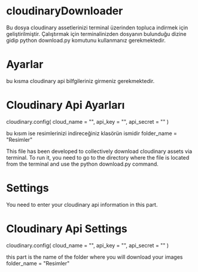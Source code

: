 # cloudinaryDownloader
Bu dosya cloudinary assetlerinizi terminal üzerinden topluca indirmek için geliştirilmiştir.
Çalıştırmak için terminalinizden dosyanın bulunduğu dizine gidip python download.py komutunu kullanmanız gerekmektedir.


# Ayarlar
bu kısma cloudinary api bilfgileriniz girmeniz gerekmektedir.
# Cloudinary Api Ayarları
cloudinary.config(
  cloud_name = "",
  api_key = "",
  api_secret = ""
)


bu kısım ise resimlerinizi indireceğiniz klasörün ismidir
folder_name = "Resimler" 

This file has been developed to collectively download cloudinary assets via terminal.
To run it, you need to go to the directory where the file is located from the terminal and use the python download.py command.

# Settings
You need to enter your cloudinary api information in this part.

# Cloudinary Api Settings
cloudinary.config(
  cloud_name = "",
  api_key = "",
  api_secret = ""
)


this part is the name of the folder where you will download your images
folder_name = "Resimler" 
